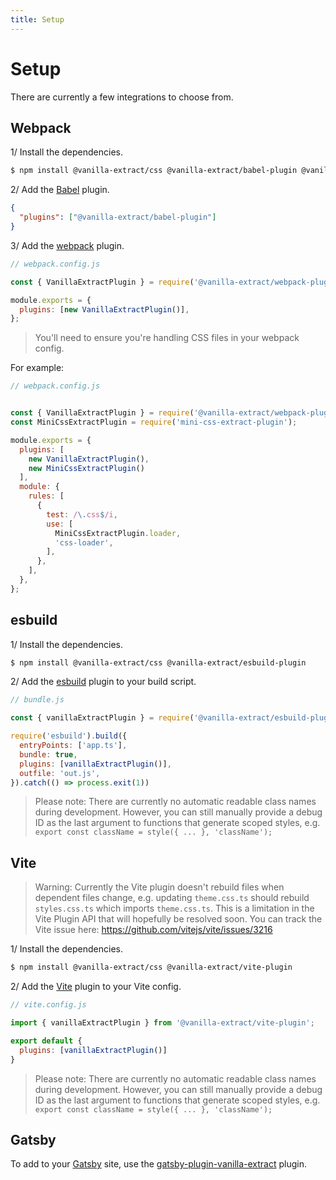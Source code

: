 ```yaml
---
title: Setup
---
```


# Setup

There are currently a few integrations to choose from.

## Webpack

1/ Install the dependencies.
```bash
$ npm install @vanilla-extract/css @vanilla-extract/babel-plugin @vanilla-extract/webpack-plugin
```

2/ Add the [Babel](https://babeljs.io) plugin.
```json
{
  "plugins": ["@vanilla-extract/babel-plugin"]
}
```

3/ Add the [webpack](https://webpack.js.org) plugin.
```js
// webpack.config.js

const { VanillaExtractPlugin } = require('@vanilla-extract/webpack-plugin');

module.exports = {
  plugins: [new VanillaExtractPlugin()],
};
```

> You'll need to ensure you're handling CSS files in your webpack config.

For example:

```js
// webpack.config.js


const { VanillaExtractPlugin } = require('@vanilla-extract/webpack-plugin');
const MiniCssExtractPlugin = require('mini-css-extract-plugin');

module.exports = {
  plugins: [
    new VanillaExtractPlugin(),
    new MiniCssExtractPlugin()
  ],
  module: {
    rules: [
      {
        test: /\.css$/i,
        use: [
          MiniCssExtractPlugin.loader,
          'css-loader',
        ],
      },
    ],
  },
};
```

## esbuild

1/ Install the dependencies.
```bash
$ npm install @vanilla-extract/css @vanilla-extract/esbuild-plugin
```

2/ Add the [esbuild](https://esbuild.github.io/) plugin to your build script.
```js
// bundle.js

const { vanillaExtractPlugin } = require('@vanilla-extract/esbuild-plugin');

require('esbuild').build({
  entryPoints: ['app.ts'],
  bundle: true,
  plugins: [vanillaExtractPlugin()],
  outfile: 'out.js',
}).catch(() => process.exit(1))
```

> Please note: There are currently no automatic readable class names during development. However, you can still manually provide a debug ID as the last argument to functions that generate scoped styles, e.g. `export const className = style({ ... }, 'className');`

## Vite

> Warning: Currently the Vite plugin doesn't rebuild files when dependent files change, e.g. updating `theme.css.ts` should rebuild `styles.css.ts` which imports `theme.css.ts`. This is a limitation in the Vite Plugin API that will hopefully be resolved soon. You can track the Vite issue here: https://github.com/vitejs/vite/issues/3216

1/ Install the dependencies.

```bash
$ npm install @vanilla-extract/css @vanilla-extract/vite-plugin
```

2/ Add the [Vite](https://vitejs.dev/) plugin to your Vite config.

```js
// vite.config.js

import { vanillaExtractPlugin } from '@vanilla-extract/vite-plugin';

export default {
  plugins: [vanillaExtractPlugin()]
}
```

> Please note: There are currently no automatic readable class names during development. However, you can still manually provide a debug ID as the last argument to functions that generate scoped styles, e.g. `export const className = style({ ... }, 'className');`

## Gatsby

To add to your [Gatsby](https://www.gatsbyjs.com) site, use the [gatsby-plugin-vanilla-extract](https://github.com/KyleAMathews/gatsby-plugin-vanilla-extract) plugin.
